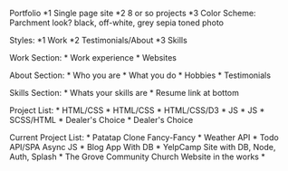 Portfolio
    *1  Single page site
    *2  8 or so projects
    *3 Color Scheme: Parchment look? black, off-white, grey sepia toned photo

Styles:
    *1  Work
    *2  Testimonials/About
    *3  Skills

Work Section:
    *  Work experience
    *  Websites

About Section:
    *  Who you are
    *  What you do
    *  Hobbies
    *  Testimonials

Skills Section:
    *  Whats your skills are
    *  Resume link at bottom

Project List:
    *  HTML/CSS
    *  HTML/CSS
    *  HTML/CSS/D3
    *  JS
    *  JS
    *  SCSS/HTML
    *  Dealer's Choice
    *  Dealer's Choice

Current Project List:
    *  Patatap Clone Fancy-Fancy
    *  Weather API
    *  Todo API/SPA Async JS
    *  Blog App With DB
    *  YelpCamp Site with DB, Node, Auth, Splash
    *  The Grove Community Church Website in the works
    *  